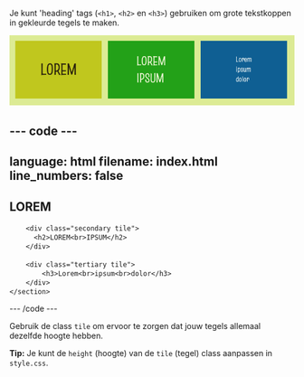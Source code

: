 Je kunt 'heading' tags (`<h1>`, `<h2>` en `<h3>`) gebruiken om grote tekstkoppen in gekleurde tegels te maken.

![Drie gekleurde vakken met tekst in verschillende formaten.](images/headings.png)

## --- code ---

language: html
filename: index.html
line_numbers: false
--------------------------------------------------------

<main class="page">
    <section class="wrap">
        <div class="primary tile">
          <h1>LOREM</h1>
        </div>

```
    <div class="secondary tile">
      <h2>LOREM<br>IPSUM</h2>
    </div>

    <div class="tertiary tile">
        <h3>Lorem<br>ipsum<br>dolor</h3>
    </div>
</section>
```

</main>

\--- /code ---

Gebruik de class `tile` om ervoor te zorgen dat jouw tegels allemaal dezelfde hoogte hebben.

**Tip:** Je kunt de `height` (hoogte) van de `tile` (tegel) class aanpassen in `style.css`.

